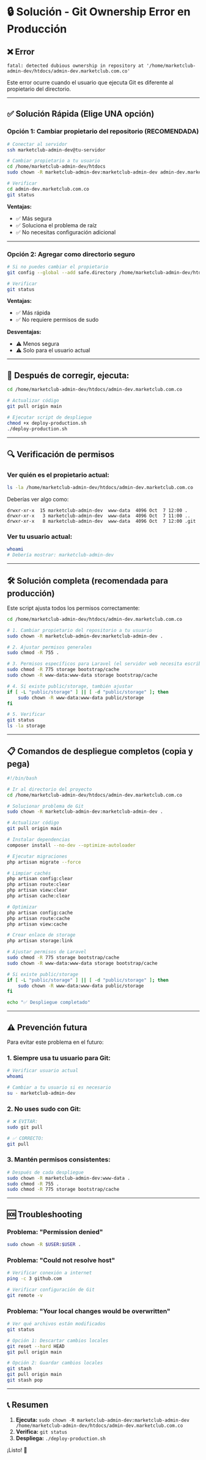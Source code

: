 # 🔒 Solución - Git Ownership Error en Producción

## ❌ Error

```
fatal: detected dubious ownership in repository at '/home/marketclub-admin-dev/htdocs/admin-dev.marketclub.com.co'
```

Este error ocurre cuando el usuario que ejecuta Git es diferente al propietario del directorio.

---

## ✅ Solución Rápida (Elige UNA opción)

### **Opción 1: Cambiar propietario del repositorio (RECOMENDADA)**

```bash
# Conectar al servidor
ssh marketclub-admin-dev@tu-servidor

# Cambiar propietario a tu usuario
cd /home/marketclub-admin-dev/htdocs
sudo chown -R marketclub-admin-dev:marketclub-admin-dev admin-dev.marketclub.com.co

# Verificar
cd admin-dev.marketclub.com.co
git status
```

**Ventajas:**

-   ✅ Más segura
-   ✅ Soluciona el problema de raíz
-   ✅ No necesitas configuración adicional

---

### **Opción 2: Agregar como directorio seguro**

```bash
# Si no puedes cambiar el propietario
git config --global --add safe.directory /home/marketclub-admin-dev/htdocs/admin-dev.marketclub.com.co

# Verificar
git status
```

**Ventajas:**

-   ✅ Más rápida
-   ✅ No requiere permisos de sudo

**Desventajas:**

-   ⚠️ Menos segura
-   ⚠️ Solo para el usuario actual

---

## 🚀 Después de corregir, ejecuta:

```bash
cd /home/marketclub-admin-dev/htdocs/admin-dev.marketclub.com.co

# Actualizar código
git pull origin main

# Ejecutar script de despliegue
chmod +x deploy-production.sh
./deploy-production.sh
```

---

## 🔍 Verificación de permisos

### Ver quién es el propietario actual:

```bash
ls -la /home/marketclub-admin-dev/htdocs/admin-dev.marketclub.com.co
```

Deberías ver algo como:

```
drwxr-xr-x  15 marketclub-admin-dev  www-data  4096 Oct  7 12:00 .
drwxr-xr-x   3 marketclub-admin-dev  www-data  4096 Oct  7 11:00 ..
drwxr-xr-x   8 marketclub-admin-dev  www-data  4096 Oct  7 12:00 .git
```

### Ver tu usuario actual:

```bash
whoami
# Debería mostrar: marketclub-admin-dev
```

---

## 🛠️ Solución completa (recomendada para producción)

Este script ajusta todos los permisos correctamente:

```bash
cd /home/marketclub-admin-dev/htdocs/admin-dev.marketclub.com.co

# 1. Cambiar propietario del repositorio a tu usuario
sudo chown -R marketclub-admin-dev:marketclub-admin-dev .

# 2. Ajustar permisos generales
sudo chmod -R 755 .

# 3. Permisos específicos para Laravel (el servidor web necesita escribir aquí)
sudo chmod -R 775 storage bootstrap/cache
sudo chown -R www-data:www-data storage bootstrap/cache

# 4. Si existe public/storage, también ajustar
if [ -L "public/storage" ] || [ -d "public/storage" ]; then
    sudo chown -R www-data:www-data public/storage
fi

# 5. Verificar
git status
ls -la storage
```

---

## 📋 Comandos de despliegue completos (copia y pega)

```bash
#!/bin/bash

# Ir al directorio del proyecto
cd /home/marketclub-admin-dev/htdocs/admin-dev.marketclub.com.co

# Solucionar problema de Git
sudo chown -R marketclub-admin-dev:marketclub-admin-dev .

# Actualizar código
git pull origin main

# Instalar dependencias
composer install --no-dev --optimize-autoloader

# Ejecutar migraciones
php artisan migrate --force

# Limpiar cachés
php artisan config:clear
php artisan route:clear
php artisan view:clear
php artisan cache:clear

# Optimizar
php artisan config:cache
php artisan route:cache
php artisan view:cache

# Crear enlace de storage
php artisan storage:link

# Ajustar permisos de Laravel
sudo chmod -R 775 storage bootstrap/cache
sudo chown -R www-data:www-data storage bootstrap/cache

# Si existe public/storage
if [ -L "public/storage" ] || [ -d "public/storage" ]; then
    sudo chown -R www-data:www-data public/storage
fi

echo "✅ Despliegue completado"
```

---

## ⚠️ Prevención futura

Para evitar este problema en el futuro:

### 1. Siempre usa tu usuario para Git:

```bash
# Verificar usuario actual
whoami

# Cambiar a tu usuario si es necesario
su - marketclub-admin-dev
```

### 2. No uses sudo con Git:

```bash
# ❌ EVITAR:
sudo git pull

# ✅ CORRECTO:
git pull
```

### 3. Mantén permisos consistentes:

```bash
# Después de cada despliegue
sudo chown -R marketclub-admin-dev:www-data .
sudo chmod -R 755 .
sudo chmod -R 775 storage bootstrap/cache
```

---

## 🆘 Troubleshooting

### Problema: "Permission denied"

```bash
sudo chown -R $USER:$USER .
```

### Problema: "Could not resolve host"

```bash
# Verificar conexión a internet
ping -c 3 github.com

# Verificar configuración de Git
git remote -v
```

### Problema: "Your local changes would be overwritten"

```bash
# Ver qué archivos están modificados
git status

# Opción 1: Descartar cambios locales
git reset --hard HEAD
git pull origin main

# Opción 2: Guardar cambios locales
git stash
git pull origin main
git stash pop
```

---

## 📞 Resumen

1. **Ejecuta:** `sudo chown -R marketclub-admin-dev:marketclub-admin-dev /home/marketclub-admin-dev/htdocs/admin-dev.marketclub.com.co`
2. **Verifica:** `git status`
3. **Despliega:** `./deploy-production.sh`

¡Listo! 🎉









